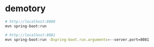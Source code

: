 # demotory

```bash
# http://localhost:8080
mvn spring-boot:run

# http://localhost:8081
mvn spring-boot:run -Dspring-boot.run.arguments=--server.port=8081
```
